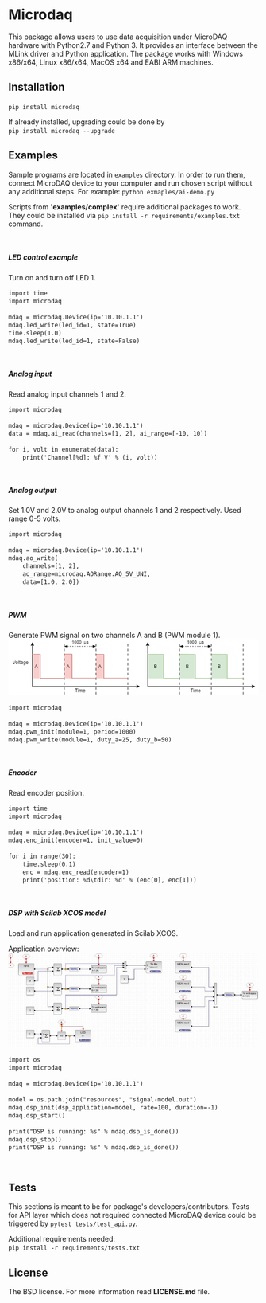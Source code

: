 # Microdaq

This package allows users to use data acquisition under MicroDAQ hardware 
with Python2.7 and Python 3. It provides an interface between the MLink driver 
and Python application. The package works with Windows x86/x64, Linux x86/x64, MacOS x64 
and EABI ARM machines.

## Installation

`pip install microdaq`

If already installed, upgrading could be done by\
`pip install microdaq --upgrade `

## Examples

Sample programs are located in `examples` directory. In order to run them,
connect MicroDAQ device to your computer and run chosen script without any 
additional steps. For example: `python exmaples/ai-demo.py`

Scripts from **'examples/complex'** require additional packages to work.\
They could be installed via `pip install -r requirements/examples.txt` command.

<br>

##### LED control example
Turn on and turn off LED 1. 

    import time
    import microdaq

    mdaq = microdaq.Device(ip='10.10.1.1')
    mdaq.led_write(led_id=1, state=True)
    time.sleep(1.0)
    mdaq.led_write(led_id=1, state=False)

<br>

##### Analog input 
Read analog input channels 1 and 2.

    import microdaq

    mdaq = microdaq.Device(ip='10.10.1.1')
    data = mdaq.ai_read(channels=[1, 2], ai_range=[-10, 10])

    for i, volt in enumerate(data):
        print('Channel[%d]: %f V' % (i, volt))

<br>

##### Analog output
Set 1.0V and 2.0V to analog output channels 1 and 2 respectively.
Used range 0-5 volts. 

    import microdaq

    mdaq = microdaq.Device(ip='10.10.1.1')
    mdaq.ao_write(
        channels=[1, 2],
        ao_range=microdaq.AORange.AO_5V_UNI,
        data=[1.0, 2.0])
        
<br>

##### PWM
Generate PWM signal on two channels A and B (PWM module 1).\
![alt text](examples/resources/pwm.png "Signal waveform.")

    import microdaq

    mdaq = microdaq.Device(ip='10.10.1.1')
    mdaq.pwm_init(module=1, period=1000)
    mdaq.pwm_write(module=1, duty_a=25, duty_b=50)
    
<br>

##### Encoder
Read encoder position.

    import time
    import microdaq

    mdaq = microdaq.Device(ip='10.10.1.1')
    mdaq.enc_init(encoder=1, init_value=0)

    for i in range(30):
        time.sleep(0.1)
        enc = mdaq.enc_read(encoder=1)
        print('position: %d\tdir: %d' % (enc[0], enc[1]))

    
<br>


##### DSP with Scilab XCOS model 
Load and run application generated in Scilab XCOS. 

Application overview:\
![alt text](examples/resources/signal-model-view.jpg "A 'signal-model.zcos' scheme.")

    import os
    import microdaq

    mdaq = microdaq.Device(ip='10.10.1.1')

    model = os.path.join("resources", "signal-model.out")
    mdaq.dsp_init(dsp_application=model, rate=100, duration=-1)
    mdaq.dsp_start()

    print("DSP is running: %s" % mdaq.dsp_is_done())
    mdaq.dsp_stop()
    print("DSP is running: %s" % mdaq.dsp_is_done())
    
<br>

## Tests
This sections is meant to be for package's developers/contributors. Tests for API
layer which does not required connected MicroDAQ device could be triggered by 
`pytest tests/test_api.py`.

Additional requirements needed:\
`pip install -r requirements/tests.txt`
    
## License

The BSD license. For more information read **LICENSE.md** file.  
